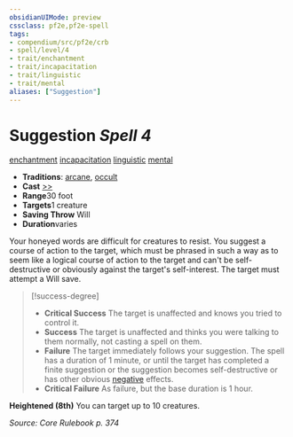 ```yaml
---
obsidianUIMode: preview
cssclass: pf2e,pf2e-spell
tags:
- compendium/src/pf2e/crb
- spell/level/4
- trait/enchantment
- trait/incapacitation
- trait/linguistic
- trait/mental
aliases: ["Suggestion"]
---
```

# Suggestion *Spell 4*   
[enchantment](../../rules/traits/enchantment.md)  [incapacitation](../../rules/traits/incapacitation.md)  [linguistic](../../rules/traits/linguistic.md)  [mental](../../rules/traits/mental.md)  

- **Traditions**: [arcane](../../rules/traits/arcane.md), [occult](../../rules/traits/occult.md)
- **Cast** [>>](../../rules/core-rulebook/chapter-9-playing-the-game.md#Actions "Two-Action") 
- **Range**30 foot
- **Targets**1 creature
- **Saving Throw** Will
- **Duration**varies

Your honeyed words are difficult for creatures to resist. You suggest a course of action to the target, which must be phrased in such a way as to seem like a logical course of action to the target and can't be self-destructive or obviously against the target's self-interest. The target must attempt a Will save.

> [!success-degree] 
> - **Critical Success** The target is unaffected and knows you tried to control it.
> - **Success** The target is unaffected and thinks you were talking to them normally, not casting a spell on them.
> - **Failure** The target immediately follows your suggestion. The spell has a duration of 1 minute, or until the target has completed a finite suggestion or the suggestion becomes self-destructive or has other obvious [negative](../../rules/traits/negative.md) effects.
> - **Critical Failure** As failure, but the base duration is 1 hour.

**Heightened (8th)** You can target up to 10 creatures.

*Source: Core Rulebook p. 374*